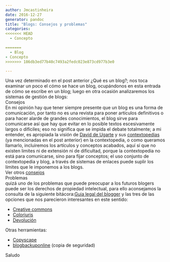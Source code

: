 ```yaml
---
author: Jmcastinheira
date: 2016-12-27
generator: pandoc
title: "Blogs: Consejos y problemas"
categories:
<<<<<<< HEAD
  - Concepto

=======
  - Blog
- Concepto
>>>>>>> 186db3ed77b40c7493a2fedc023e873cd977b3e0

---
```




Una vez determinado en el post anterior ¿Qué es un blog?; nos toca
examinar un poco el cómo se hace un blog, ocupándonos en esta entrada de
cómo se escribe en un blog; luego en otra ocasión analizaremos los
sistemas de gestión de blogs:\
Consejos\
En mi opinión hay que tener siempre presente que un blog es una forma de
comunicación, por tanto no es una revista para poner artículos
definitivos o para hacer alarde de grandes conocimientos, el blog sirve
para comunicarse así que hay que evitar en lo posible textos
escesivamente largos o difíciles; eso no significa que se impida el
debate totalmente; a mi entender, es apropiada la visión de [David de
Ugarte](http://www.deugarte.com/) y sus
[contextopedias](http://www.deugarte.com/wiki/contextos/Portada) (ya
mencionadas en el post anterior) en la contextopedia, o como queramos
llamarlo, incluiremos los artículos y conceptos acabados, aquí sí que no
existen limites ni de extensión ni de dificultad, porque la
contextopedia no está para comunicarse, sino para fijar conceptos; el
uso conjunto de contextopedia y blog, a través de sistemas de enlaces
puede suplir los límites que le imponemos a los blogs.\
Ver otros
[consejos](http://www.enriquedans.com/2005/10/consejos-para-bloggers-noveles.html)\
Problemas\
quizá uno de los problemas que puede preocupar a los futuros blogers
puede ser los derechos de propiedad intelectual, para ello aconsejamos
la consulta de la siguiente bitácora:[Guia legal del
blogger](http://www.derechosdigitales.org/glb/guia.php) y las tres de
las opciones que nos parecieron interesantes en este sentido:

-   [Creative commons](http://es.creativecommons.org/)
-   [Coloriuris](http://www.coloriuris.net/)
-   [Devolución](http://www.devolucion.info/)

Otras herramientas:

  -   [Copyscape](http://www.copyscape.com/)
  -   [blogbackuponline](https://www.blogbackuponline.com/techrigy/es/signup.aspx)
    (copia de seguridad)

Saludo
